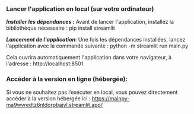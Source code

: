 ### Lancer l'application en local (sur votre ordinateur)

***Installer les dépendances :***
Avant de lancer l'application, installez la bibliothèque nécessaire :
pip install streamlit


***Lancement de l'application***:
Une fois les dépendances installées, lancez l'application avec la commande suivante :
 python -m streamlit run main.py

Cela ouvrira automatiquement l'application dans votre navigateur, à l'adresse :
http://localhost:8501

###  Accéder à la version en ligne (hébergée):
Si vous ne souhaitez pas l’exécuter en local, vous pouvez directement accéder à la version hébergée ici : https://mainpy-ma9wvredtz6nldorpbajyl.streamlit.app/


